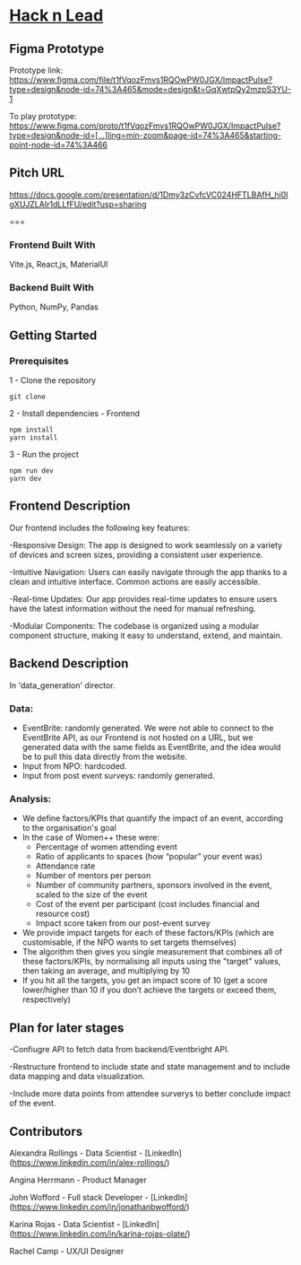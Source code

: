 # [Hack n Lead](https://womenplusplus.ch/hacknlead)

## Figma Prototype

Prototype link:  https://www.figma.com/file/t1fVqozFmvs1RQOwPW0JGX/ImpactPulse?type=design&node-id=74%3A465&mode=design&t=GqXwtpQy2mzpS3YU-1

To play prototype: https://www.figma.com/proto/t1fVqozFmvs1RQOwPW0JGX/ImpactPulse?type=design&node-id=[…]ling=min-zoom&page-id=74%3A465&starting-point-node-id=74%3A466

## Pitch URL

https://docs.google.com/presentation/d/1Dmy3zCvfcVC024HFTLBAfH_hi0lgXUJZLAIr1dLLfFU/edit?usp=sharing

===
### Frontend Built With
Vite.js, React,js, MaterialUI

### Backend Built With
Python, NumPy, Pandas


## Getting Started

### Prerequisites
1 - Clone the repository
```
git clone
```
2 - Install dependencies - Frontend
```
npm install
yarn install
```
3 - Run the project
```
npm run dev
yarn dev
```

## Frontend Description
Our frontend includes the following key features:

-Responsive Design: The app is designed to work seamlessly on a variety of devices and screen sizes, providing a consistent user experience.

-Intuitive Navigation: Users can easily navigate through the app thanks to a clean and intuitive interface. Common actions are easily accessible.

-Real-time Updates: Our app provides real-time updates to ensure users have the latest information without the need for manual refreshing.

-Modular Components: The codebase is organized using a modular component structure, making it easy to understand, extend, and maintain.

## Backend Description

In 'data_generation' director.

### Data:
* EventBrite: randomly generated. We were not able to connect to the EventBrite API, as our Frontend is not hosted on a URL, but we generated data with the same fields as EventBrite, and the idea would be to pull this data directly from the website.
* Input from NPO: hardcoded.
* Input from post event surveys: randomly generated.

### Analysis:

* We define factors/KPIs that quantify the impact of an event, according to the organisation's goal
* In the case of Women++ these were:
  * Percentage of women attending event
  * Ratio of applicants to spaces (how “popular” your event was)
  * Attendance rate
  * Number of mentors per person
  * Number of community partners, sponsors involved in the event, scaled to the size of the event
  * Cost of the event per participant (cost includes financial and resource cost)
  * Impact score taken from our post-event survey
* We provide impact targets for each of these factors/KPIs (which are customisable, if the NPO wants to set targets themselves)
* The algorithm then gives you single measurement that combines all of these factors/KPIs, by normalising all inputs using the "target" values, then taking an average, and multiplying by 10
* If you hit all the targets, you get an impact score of 10 (get a score lower/higher than 10 if you don’t achieve the targets or exceed them, respectively)

## Plan for later stages

-Confiugre API to fetch data from backend/Eventbright API.

-Restructure frontend to include state and state management and to include data mapping and data visualization.

-Include more data points from attendee surverys to better conclude impact of the event.


## Contributors

Alexandra Rollings - Data Scientist - [LinkedIn] (https://www.linkedin.com/in/alex-rollings/)

Angina Herrmann - Product Manager

John Wofford - Full stack Developer - [LinkedIn] (https://www.linkedin.com/in/jonathanbwofford/)

Karina Rojas - Data Scientist - [LinkedIn] (https://www.linkedin.com/in/karina-rojas-olate/)

Rachel Camp - UX/UI Designer
